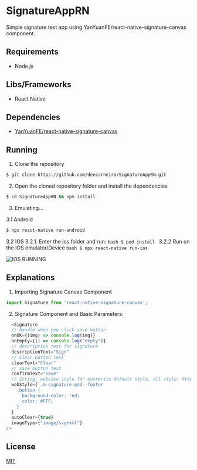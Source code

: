 # SignatureAppRN

Simple signature test app using YanYuanFE/react-native-signature-canvas component.

## Requirements

- Node.js

## Libs/Frameworks

- React Native

## Dependencies

- [YanYuanFE/react-native-signature-canvas](https://github.com/YanYuanFE/react-native-signature-canvas#readme)

## Running

1. Clone the repository
```bash
$ git clone https://github.com/deecarneiro/SignatureAppRN.git
```

2. Open the cloned repository folder and install the dependencies
```bash
$ cd SignatureAppRN && npm install
```

3. Emulating...
  
 3.1 Android
 ```bash
 $ npx react-native run-android
 ```
 
 3.2 IOS
    3.2.1. Enter the ios folder and run:
     ```bash
     $ pod install
     ```
   3.2.2 Run on the IOS emulator/Device
    ```bash
     $ npx react-native run-ios
     ```
 
![IOS RUNNING](https://user-images.githubusercontent.com/44411176/114476251-451d8f00-9bd0-11eb-8153-78759c6ba01e.png)  

## Explanations


1. Importing Signature Canvas Component

```javascript
import Signature from 'react-native-signature-canvas';
```

2. Signature Component and Basic Parameters:

```javascript
  <Signature
  // handle when you click save button
  onOK={(img) => console.log(img)}
  onEmpty={() => console.log("empty")}
  // description text for signature
  descriptionText="Sign"
  // clear button text
  clearText="Clear"
  // save button text
  confirmText="Save"
  // String, webview style for overwrite default style, all style: https://github.com/YanYuanFE/react-native-signature-canvas/blob/master/h5/css/signature-pad.css
  webStyle={`.m-signature-pad--footer
    .button {
      background-color: red;
      color: #FFF;
    }`
  }
  autoClear={true}
  imageType={"image/svg+xml"}
/>
```

## License
[MIT](https://choosealicense.com/licenses/mit/)



